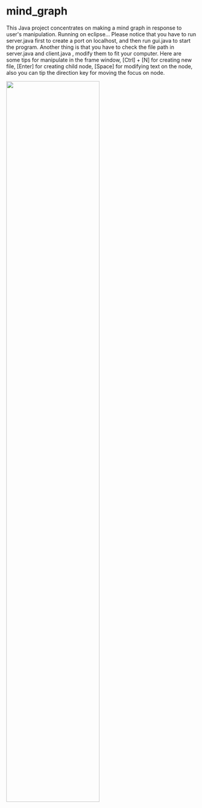 # mind_graph
This Java project concentrates on making a mind graph in response to user's manipulation.
Running on eclipse...
Please notice that you have to run server.java first to create a port on localhost, and then run gui.java to start the program.
Another thing is that you have to check the file path in server.java and client.java , modify them to fit your computer.
Here are some tips for manipulate in the frame window, [Ctrl] + [N] for creating new file, [Enter] for creating child node, [Space] for modifying text on the node, also you can tip the direction key for moving the focus on node.

<img src="http://m.qpic.cn/psc?/V12BUkXq4Y4X3I/YPhsM5mUO5.bFmyDEhTOhzfVw3hqEH2vWnZz*uFCdnF3ZfVUUzX.S.0q.dbRDwsOotvl1wFMZ1Pnnu6IpK7IyqwiOfOnqxfy*YtKpUhxrv8!/b&bo=ngUjAwAAAAADB5k!&rf=viewer_4" width="70%" height="70%">
